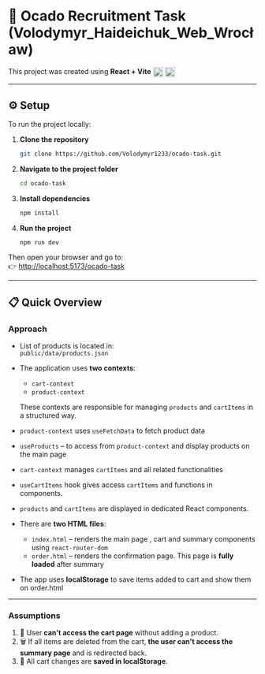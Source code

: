 # 🛒 Ocado Recruitment Task (Volodymyr_Haideichuk_Web_Wrocław)

This project was created using **React + Vite** 
<img src="https://upload.wikimedia.org/wikipedia/commons/a/a7/React-icon.svg" alt="React" width="20" style="vertical-align:middle;"/>
<img src="https://vitejs.dev/logo.svg" alt="Vite" width="20" style="vertical-align:middle;"/> 

---

## ⚙️ Setup

To run the project locally:

1. **Clone the repository**
    ```bash
    git clone https://github.com/Volodymyr1233/ocado-task.git
    ```

2. **Navigate to the project folder**
    ```bash
    cd ocado-task
    ```

3. **Install dependencies**
    ```bash
    npm install
    ```

4. **Run the project**
    ```bash
    npm run dev
    ```

Then open your browser and go to:  
👉 [http://localhost:5173/ocado-task](http://localhost:5173/ocado-task)

---

## 📋 Quick Overview

### **Approach**

- List of products is located in:  
  `public/data/products.json`

- The application uses **two contexts**:
  - `cart-context`
  - `product-context`  
  
  These contexts are responsible for managing `products` and `cartItems` in a structured way.

- `product-context` uses `useFetchData` to fetch product data
- `useProducts` – to access from `product-context` and display products on the main page

- `cart-context` manages `cartItems` and all related functionalities
  
-  `useCartItems` hook gives access `cartItems` and functions in components.

-  `products` and `cartItems` are displayed in dedicated React components.

- There are **two HTML files**:
  - `index.html` – renders the main page , cart and summary components using `react-router-dom`
  - `order.html` – renders the confirmation page. This page is **fully loaded** after summary

- The app uses **localStorage** to save items added to cart and show them on order.html

---

### **Assumptions**

1. 🛑 User **can't access the cart page** without adding a product.
2. 🗑️ If all items are deleted from the cart, **the user can't access the summary page** and is redirected back.
3. 💾 All cart changes are **saved in localStorage**.
